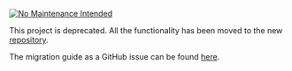 [![No Maintenance Intended](http://unmaintained.tech/badge.svg)](http://unmaintained.tech/)

This project is deprecated. All the functionality has been moved to the new [repository](https://github.com/multiversx/mx-sdk-py).

The migration guide as a GitHub issue can be found [here](https://github.com/multiversx/mx-sdk-py/issues/41).
